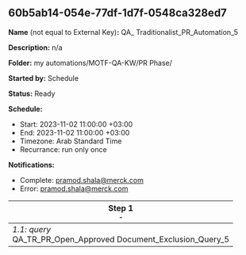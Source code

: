 ## 60b5ab14-054e-77df-1d7f-0548ca328ed7

**Name** (not equal to External Key)**:** QA_ Traditionalist_PR_Automation_5

**Description:** n/a

**Folder:** my automations/MOTF-QA-KW/PR Phase/

**Started by:** Schedule

**Status:** Ready

**Schedule:**

* Start: 2023-11-02 11:00:00 +03:00
* End: 2023-11-02 11:00:00 +03:00
* Timezone: Arab Standard Time
* Recurrance: run only once

**Notifications:**

* Complete: pramod.shala@merck.com
* Error: pramod.shala@merck.com

| Step 1<br>_<small>-</small>_ |
| --- |
| _1.1: query_<br>QA_TR_PR_Open_Approved Document_Exclusion_Query_5 |
